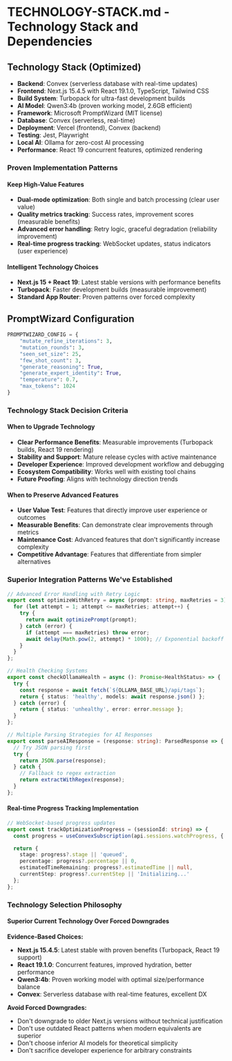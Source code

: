 # TECHNOLOGY-STACK.md - Technology Stack and Dependencies

## Technology Stack (Optimized)

- **Backend**: Convex (serverless database with real-time updates)
- **Frontend**: Next.js 15.4.5 with React 19.1.0, TypeScript, Tailwind CSS
- **Build System**: Turbopack for ultra-fast development builds
- **AI Model**: Qwen3:4b (proven working model, 2.6GB efficient)
- **Framework**: Microsoft PromptWizard (MIT license)
- **Database**: Convex (serverless, real-time)
- **Deployment**: Vercel (frontend), Convex (backend)
- **Testing**: Jest, Playwright
- **Local AI**: Ollama for zero-cost AI processing
- **Performance**: React 19 concurrent features, optimized rendering

### **Proven Implementation Patterns**

#### **Keep High-Value Features**
- **Dual-mode optimization**: Both single and batch processing (clear user value)
- **Quality metrics tracking**: Success rates, improvement scores (measurable benefits)
- **Advanced error handling**: Retry logic, graceful degradation (reliability improvement)
- **Real-time progress tracking**: WebSocket updates, status indicators (user experience)

#### **Intelligent Technology Choices**
- **Next.js 15 + React 19**: Latest stable versions with performance benefits
- **Turbopack**: Faster development builds (measurable improvement)
- **Standard App Router**: Proven patterns over forced complexity

## PromptWizard Configuration

```python
PROMPTWIZARD_CONFIG = {
    "mutate_refine_iterations": 3,
    "mutation_rounds": 3,
    "seen_set_size": 25,
    "few_shot_count": 3,
    "generate_reasoning": True,
    "generate_expert_identity": True,
    "temperature": 0.7,
    "max_tokens": 1024
}
```

### **Technology Stack Decision Criteria**

#### **When to Upgrade Technology**
- **Clear Performance Benefits**: Measurable improvements (Turbopack builds, React 19 rendering)
- **Stability and Support**: Mature release cycles with active maintenance
- **Developer Experience**: Improved development workflow and debugging
- **Ecosystem Compatibility**: Works well with existing tool chains
- **Future Proofing**: Aligns with technology direction trends

#### **When to Preserve Advanced Features**
- **User Value Test**: Features that directly improve user experience or outcomes
- **Measurable Benefits**: Can demonstrate clear improvements through metrics
- **Maintenance Cost**: Advanced features that don't significantly increase complexity
- **Competitive Advantage**: Features that differentiate from simpler alternatives

### **Superior Integration Patterns We've Established**
```typescript
// Advanced Error Handling with Retry Logic
export const optimizeWithRetry = async (prompt: string, maxRetries = 3) => {
  for (let attempt = 1; attempt <= maxRetries; attempt++) {
    try {
      return await optimizePrompt(prompt);
    } catch (error) {
      if (attempt === maxRetries) throw error;
      await delay(Math.pow(2, attempt) * 1000); // Exponential backoff
    }
  }
};

// Health Checking Systems
export const checkOllamaHealth = async (): Promise<HealthStatus> => {
  try {
    const response = await fetch(`${OLLAMA_BASE_URL}/api/tags`);
    return { status: 'healthy', models: await response.json() };
  } catch (error) {
    return { status: 'unhealthy', error: error.message };
  }
};

// Multiple Parsing Strategies for AI Responses
export const parseAIResponse = (response: string): ParsedResponse => {
  // Try JSON parsing first
  try {
    return JSON.parse(response);
  } catch {
    // Fallback to regex extraction
    return extractWithRegex(response);
  }
};
```

#### **Real-time Progress Tracking Implementation**
```typescript
// WebSocket-based progress updates
export const trackOptimizationProgress = (sessionId: string) => {
  const progress = useConvexSubscription(api.sessions.watchProgress, { sessionId });

  return {
    stage: progress?.stage || 'queued',
    percentage: progress?.percentage || 0,
    estimatedTimeRemaining: progress?.estimatedTime || null,
    currentStep: progress?.currentStep || 'Initializing...'
  };
};
```

### **Technology Selection Philosophy**

#### **Superior Current Technology Over Forced Downgrades**

**Evidence-Based Choices:**
- **Next.js 15.4.5**: Latest stable with proven benefits (Turbopack, React 19 support)
- **React 19.1.0**: Concurrent features, improved hydration, better performance
- **Qwen3:4b**: Proven working model with optimal size/performance balance
- **Convex**: Serverless database with real-time features, excellent DX

**Avoid Forced Downgrades:**
- Don't downgrade to older Next.js versions without technical justification
- Don't use outdated React patterns when modern equivalents are superior
- Don't choose inferior AI models for theoretical simplicity
- Don't sacrifice developer experience for arbitrary constraints
